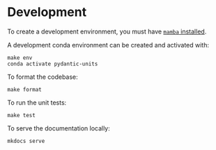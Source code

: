 # Development

To create a development environment, you must have [`mamba` installed](https://mamba.readthedocs.io/en/latest/installation/mamba-installation.html).

A development conda environment can be created and activated with:

```shell
make env
conda activate pydantic-units
```

To format the codebase:

```shell
make format
```

To run the unit tests:

```shell
make test
```

To serve the documentation locally:

```shell
mkdocs serve
```
